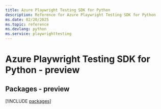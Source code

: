 ```yaml
---
title: Azure Playwright Testing SDK for Python
description: Reference for Azure Playwright Testing SDK for Python
ms.date: 02/20/2025
ms.topic: reference
ms.devlang: python
ms.service: playwrighttesting
---
```

# Azure Playwright Testing SDK for Python - preview
## Packages - preview
[!INCLUDE [packages](playwright-testing-index.md)]